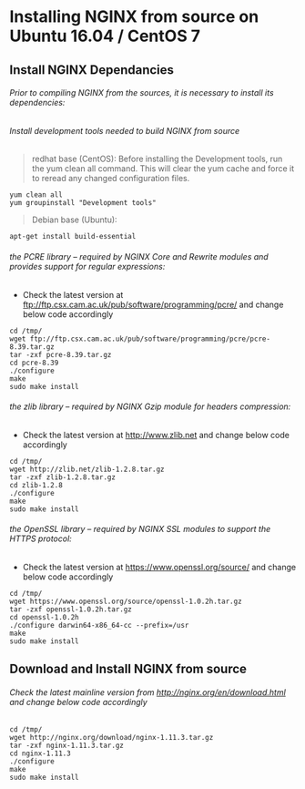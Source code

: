 # Installing NGINX from source on Ubuntu 16.04 / CentOS 7

## Install NGINX Dependancies

###### Prior to compiling NGINX from the sources, it is necessary to install its dependencies:

###### Install development tools needed to build NGINX from source

> redhat base (CentOS):
> Before installing the Development tools, run the yum clean all command. This will clear the yum cache and force it to reread any changed configuration files.
```
yum clean all
yum groupinstall "Development tools"
```

> Debian base (Ubuntu):
```
apt-get install build-essential
```
  
  
###### the PCRE library – required by NGINX Core and Rewrite modules and provides support for regular expressions:
  - Check the latest version at ftp://ftp.csx.cam.ac.uk/pub/software/programming/pcre/ and change below code accordingly
```
cd /tmp/
wget ftp://ftp.csx.cam.ac.uk/pub/software/programming/pcre/pcre-8.39.tar.gz
tar -zxf pcre-8.39.tar.gz
cd pcre-8.39
./configure
make
sudo make install
```
  
###### the zlib library – required by NGINX Gzip module for headers compression:
  - Check the latest version at http://www.zlib.net and change below code accordingly
```
cd /tmp/
wget http://zlib.net/zlib-1.2.8.tar.gz
tar -zxf zlib-1.2.8.tar.gz
cd zlib-1.2.8
./configure
make
sudo make install
```
  
###### the OpenSSL library – required by NGINX SSL modules to support the HTTPS protocol:
  - Check the latest version at https://www.openssl.org/source/ and change below code accordingly
```
cd /tmp/
wget https://www.openssl.org/source/openssl-1.0.2h.tar.gz
tar -zxf openssl-1.0.2h.tar.gz
cd openssl-1.0.2h
./configure darwin64-x86_64-cc --prefix=/usr
make
sudo make install
```
  
## Download and Install NGINX from source
  
###### Check the latest mainline version from http://nginx.org/en/download.html and change below code accordingly
```
cd /tmp/
wget http://nginx.org/download/nginx-1.11.3.tar.gz
tar -zxf nginx-1.11.3.tar.gz
cd nginx-1.11.3
./configure
make
sudo make install

```
